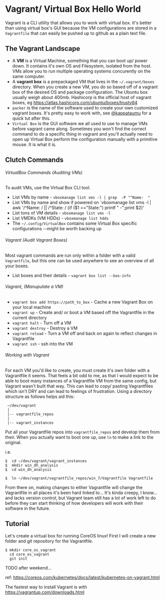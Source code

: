 # Vagrant/ Virtual Box Hello World

Vagrant is a CLI utility that allows you to work with virtual box.  It's better than using virtual box's GUI because the VM configurations are stored in a `Vagrantfile` that can easily be pushed up to github as a plain text file.  


## The Vagrant Landscape

- A **VM** is a Virtual Machine, something that you can boot up/ power down.  It contains it's own OS and Filesystem, isolated from the host.  VMs allow you to run multiple operating systems concurently on the same computer.  
- A **vagrant box** is a prepackaged VM that lives in the `~/.vagrant/boxes` directory.  When you create a new VM, you do so based off of a vagrant box of the desired OS and package configuration.  The Ubuntu box usually weigh about 400mb.  Hashicorp is the official host of vagrant boxes, eg https://atlas.hashicorp.com/ubuntu/boxes/trusty64
- `packer` is the name of the software used to create your own customized vagrant boxes.  It's pretty easy to work with, see [@kappataumu](http://kappataumu.com/articles/creating-an-Ubuntu-VM-with-packer.html) for a quick tut after this.  
- `Virtual Box` is the GUI software we all used to use to manage VMs before vagrant came along.  Sometimes you won't find the correct command to do a specific thing in vagrant and you'll actually need to open up Virtual Box perform the configuration manually with a primitive mouse.  It is what it is.  

<Flow Chart of Associations>


## Clutch Commands

###### VirtualBox Commands (Auditing VMs)

To audit VMs, use the Virtual Box CLI tool.  

- List VMs by name - `vboxmanage list vms -l | grep  -P "^Name:  "`
- List VMs by name and show if powered on `vboxmanage list vms -l | awk '/^Name:  / || /^State: / {if ($1 =="State:") printf "  -";print $2}'
- List tons of VM details - `vboxmanage list vms -l`
- List VMDKs (VM HDDs) - `vboxmanage list hdds`
- The `~/.config/VirtualBox` contains some Virtual Box specific configurations --might be worth backing up


###### Vagrant (Audit Vagrant Boxes)

Most vagrant commands are run only within a folder with a valid `Vagrantfile`, but this one can be used anywhere to see an overview of all your boxes.  

- List boxes and their details - `vagrant box list --box-info`


###### Vagrant, (Manupulate a VM)

- `vagrant box add https://path_to_box` - Cache a new Vagrant Box on your local machine
- `vagrant up` - Create and/ or boot a VM based off the Vagrantfile in the current directory
- `vagrant halt` - Turn off a VM
- `vagrant destroy` - Destroy a VM
- `vagrant reload` - Turn a VM off and back on again to reflect changes in Vagrantfile
- `vagrant ssh` - ssh into the VM


###### Working with Vagrant 

For each VM you'd like to create, you must create it's own folder with a Vagrantfile it seems.  That feels a bit odd to me, as that I would expect to be able to boot many instances of a Vagrantfile VM from the same config, but Vagrant wasn't built that way.  This can lead to copy/ pasting Vagrantfiles which isn't DRY and can lead to feelings of frustration.  Using a directory structure as follows helps aid this:

```
 ~/dev/vagrant
 | 
 |-- vagrantfile_repos
 |
 |-- vagrant_instances
```

Put all your Vagrantfile repos into `vagrantfile_repos` and develop them from their.  When you actually want to boot one up, use `ln` to make a link to the original.  

i.e.
```
$  cd ~/dev/vagrant/vagrant_instances
$  mkdir win_dh_analysis
$  cd win_dh_analysis

$  ln ~/dev/vagrant/vagrantfile_repos/win_7/Vagrantfile Vagrantfile
```

From there on, making changes to either Vagrantfile will change the Vagrantfile in all places it's been hard linked to...  It's kinda creepy, I know...  and lacks version control, but Vagrant team still has a lot of work left to do before they can start thinking of how developers will work with their software in the future.  


## Tutorial

Let's create a virtual box for running CoreOS linux!  First I will create a new folder and git repository for the Vagrantfile.  

```
$ mkdir core_os_vagrant
  cd core_os_vagrant
  git init
```

TODO after weekend...

ref:  https://coreos.com/kubernetes/docs/latest/kubernetes-on-vagrant.html

The fastest way to install Vagrant is with https://vagrantup.com/downloads.html

